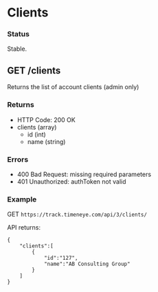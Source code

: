 # Clients

### Status

Stable.


## GET /clients

Returns the list of account clients (admin only)

### Returns
* HTTP Code: 200 OK
* clients (array)
	* id (int)
	* name (string)
	
### Errors
* 400 Bad Request: missing required parameters
* 401 Unauthorized: authToken not valid

### Example
GET `https://track.timeneye.com/api/3/clients/`

API returns:

    {
    	"clients":[
    		{
    			"id":"127",
    			"name":"AB Consulting Group"
    		}
		]
	}